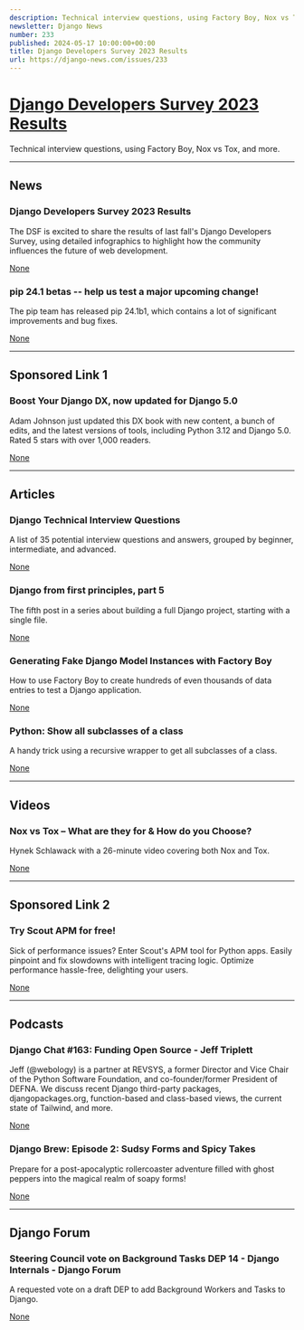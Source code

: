 ```yaml
---
description: Technical interview questions, using Factory Boy, Nox vs Tox, and more.
newsletter: Django News
number: 233
published: 2024-05-17 10:00:00+00:00
title: Django Developers Survey 2023 Results
url: https://django-news.com/issues/233
---
```


# [Django Developers Survey 2023 Results](https://django-news.com/issues/233)

Technical interview questions, using Factory Boy, Nox vs Tox, and more.

  ----

  ## News

  ### Django Developers Survey 2023 Results

  <p>The DSF is excited to share the results of last fall's Django Developers Survey, using detailed infographics to highlight how the community influences the future of web development.</p>

  [None](None)

  ### pip 24.1 betas -- help us test a major upcoming change!

  <p>The pip team has released pip 24.1b1, which contains a lot of significant improvements and bug fixes.</p>

  [None](None)

  ----

  ## Sponsored Link 1

  ### Boost Your Django DX, now updated for Django 5.0

  <p>Adam Johnson just updated this DX book with new content, a bunch of edits, and the latest versions of tools, including Python 3.12 and Django 5.0. Rated 5 stars with over 1,000 readers.</p>

  [None](None)

  ----

  ## Articles

  ### Django Technical Interview Questions

  <p>A list of 35 potential interview questions and answers, grouped by beginner, intermediate, and advanced.</p>

  [None](None)

  ### Django from first principles, part 5

  <p>The fifth post in a series about building a full Django project, starting with a single file.</p>

  [None](None)

  ### Generating Fake Django Model Instances with Factory Boy

  <p>How to use Factory Boy to create hundreds of even thousands of data entries to test a Django application.</p>

  [None](None)

  ### Python: Show all subclasses of a class 

  <p>A handy trick using a recursive wrapper to get all subclasses of a class.</p>

  [None](None)

  ----

  ## Videos

  ### Nox vs Tox – What are they for & How do you Choose? 

  <p>Hynek Schlawack with a 26-minute video covering both Nox and Tox.</p>

  [None](None)

  ----

  ## Sponsored Link 2

  ### Try Scout APM for free!

  <p>Sick of performance issues? Enter Scout's APM tool for Python apps. Easily pinpoint and fix slowdowns with intelligent tracing logic. Optimize performance hassle-free, delighting your users.</p>

  [None](None)

  ----

  ## Podcasts

  ### Django Chat #163: Funding Open Source - Jeff Triplett

  <p>Jeff (@webology) is a partner at REVSYS, a former Director and Vice Chair of the Python Software Foundation, and co-founder/former President of DEFNA. We discuss recent Django third-party packages, djangopackages.org, function-based and class-based views, the current state of Tailwind, and more.</p>

  [None](None)

  ### Django Brew: Episode 2: Sudsy Forms and Spicy Takes

  <p>Prepare for a post-apocalyptic rollercoaster adventure filled with ghost peppers into the magical realm of soapy forms!</p>

  [None](None)

  ----

  ## Django Forum

  ### Steering Council vote on Background Tasks DEP 14 - Django Internals - Django Forum

  <p>A requested vote on a draft DEP to add Background Workers and Tasks to Django.</p>

  [None](None)